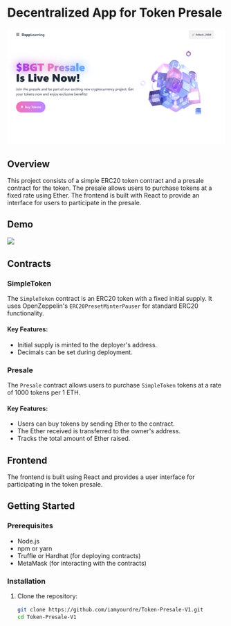 # Decentralized App for Token Presale
![Preview](https://github.com/iamyourdre/Token-Presale-DAPP/blob/main/preview.png)

## Overview

This project consists of a simple ERC20 token contract and a presale contract for the token. The presale allows users to purchase tokens at a fixed rate using Ether. The frontend is built with React to provide an interface for users to participate in the presale.

## Demo

[![](https://img.shields.io/badge/token_presale_v1-vercel_app-red)](https://token-presale-v1.vercel.app/)

## Contracts

### SimpleToken

The `SimpleToken` contract is an ERC20 token with a fixed initial supply. It uses OpenZeppelin's `ERC20PresetMinterPauser` for standard ERC20 functionality.

#### Key Features:
- Initial supply is minted to the deployer's address.
- Decimals can be set during deployment.

### Presale

The `Presale` contract allows users to purchase `SimpleToken` tokens at a rate of 1000 tokens per 1 ETH.

#### Key Features:
- Users can buy tokens by sending Ether to the contract.
- The Ether received is transferred to the owner's address.
- Tracks the total amount of Ether raised.

## Frontend

The frontend is built using React and provides a user interface for participating in the token presale.

## Getting Started

### Prerequisites

- Node.js
- npm or yarn
- Truffle or Hardhat (for deploying contracts)
- MetaMask (for interacting with the contracts)

### Installation

1. Clone the repository:
   ```bash
   git clone https://github.com/iamyourdre/Token-Presale-V1.git
   cd Token-Presale-V1
